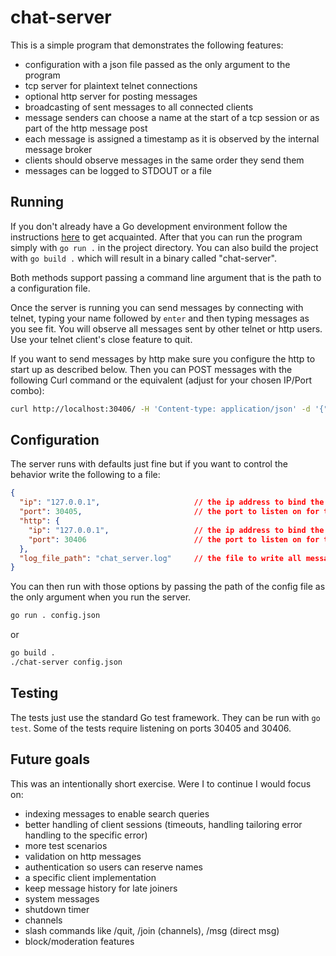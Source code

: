 # chat-server

This is a simple program that demonstrates the following features:

* configuration with a json file passed as the only argument to the program
* tcp server for plaintext telnet connections
* optional http server for posting messages
* broadcasting of sent messages to all connected clients
* message senders can choose a name at the start of a tcp session or as part of the http message post
* each message is assigned a timestamp as it is observed by the internal message broker
* clients should observe messages in the same order they send them
* messages can be logged to STDOUT or a file

## Running

If you don't already have a Go development environment follow the instructions [here](https://golang.org/doc/) to get
acquainted.  After that you can run the program simply with `go run .` in the project directory.  You can also build the
project with `go build .` which will result in a binary called "chat-server".

Both methods support passing a command line argument that is the path to a configuration file.

Once the server is running you can send messages by connecting with telnet, typing your name followed by `enter` and
then typing messages as you see fit.  You will observe all messages sent by other telnet or http users.  Use your telnet
client's close feature to quit.

If you want to send messages by http make sure you configure the http to start up as described below.  Then you can POST
messages with the following Curl command or the equivalent (adjust for your chosen IP/Port combo):

```bash
curl http://localhost:30406/ -H 'Content-type: application/json' -d '{"sender": "tester", "text": "hello!"}'
```

## Configuration

The server runs with defaults just fine but if you want to control the behavior write the following to a file:

```json
{
  "ip": "127.0.0.1",                     // the ip address to bind the telnet server to; defaults to all
  "port": 30405,                         // the port to listen on for the telnet server; defaults to random
  "http": {
    "ip": "127.0.0.1",                   // the ip address to bind the telnet server to; defaults to all
    "port": 30406                        // the port to listen on for the telnet server; defaults to random
  },
  "log_file_path": "chat_server.log"     // the file to write all messages to; defaults to STDOUT; errors go to STDERR no matter what
}
```

You can then run with those options by passing the path of the config file as the only argument when you run the server.

```bash
go run . config.json
```

or

```bash
go build .
./chat-server config.json
```

## Testing

The tests just use the standard Go test framework.  They can be run with `go test`.  Some of the tests require listening
on ports 30405 and 30406.

## Future goals

This was an intentionally short exercise.  Were I to continue I would focus on:

* indexing messages to enable search queries
* better handling of client sessions (timeouts, handling tailoring error handling to the specific error)
* more test scenarios
* validation on http messages
* authentication so users can reserve names
* a specific client implementation
* keep message history for late joiners
* system messages
* shutdown timer
* channels
* slash commands like /quit, /join (channels), /msg (direct msg)
* block/moderation features